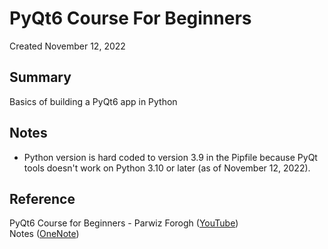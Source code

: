 # PyQt6 Course For Beginners
Created November 12, 2022
## Summary

Basics of building a PyQt6 app in Python

## Notes
- Python version is hard coded to version 3.9 in the Pipfile because PyQt tools doesn't work on Python 3.10 or later (as of November 12, 2022).

## Reference
PyQt6 Course for Beginners - Parwiz Forogh ([YouTube](https://www.youtube.com/watch?v=ot94H3-d5d8))\
Notes ([OneNote](https://tinyurl.com/y5db3c5c))